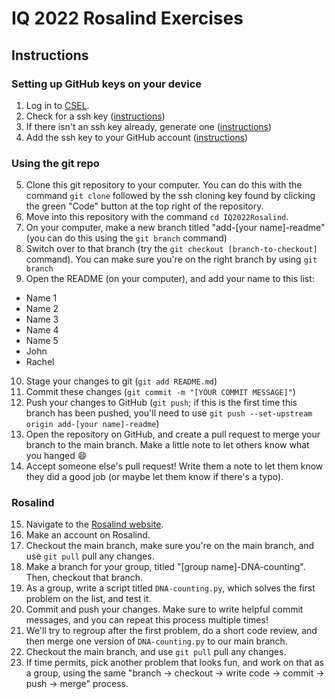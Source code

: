 # IQ 2022 Rosalind Exercises

## Instructions
### Setting up GitHub keys on your device
1. Log in to [CSEL](https://coding.csel.io/).
2. Check for a ssh key ([instructions](https://docs.github.com/en/authentication/connecting-to-github-with-ssh/checking-for-existing-ssh-keys))
3. If there isn't an ssh key already, generate one ([instructions](https://docs.github.com/en/authentication/connecting-to-github-with-ssh/generating-a-new-ssh-key-and-adding-it-to-the-ssh-agent))
4. Add the ssh key to your GitHub account ([instructions](https://docs.github.com/en/authentication/connecting-to-github-with-ssh/adding-a-new-ssh-key-to-your-github-account))



### Using the git repo

5. Clone this git repository to your computer. You can do this with the command `git clone` followed by the ssh cloning key found by clicking the green "Code" button at the top right of the repository.
6. Move into this repository with the command `cd IQ2022Rosalind`.
7. On your computer, make a new branch titled "add-[your name]-readme" (you can do this using the `git branch` command)
8. Switch over to that branch (try the `git checkout [branch-to-checkout]` command). You can make sure you're on the right branch by using `git branch`
9. Open the README (on your computer), and add your name to this list:
  - Name 1
  - Name 2
  - Name 3
  - Name 4
  - Name 5
  - John  
  - Rachel 

10. Stage your changes to git (`git add README.md`)
11. Commit these changes (`git commit -m "[YOUR COMMIT MESSAGE]"`)
12. Push your changes to GitHub (`git push`; if this is the first time this branch has been pushed, you'll need to use `git push --set-upstream origin add-[your name]-readme`)
13. Open the repository on GitHub, and create a pull request to merge your branch to the main branch. Make a little note to let others know what you hanged :smile:
14. Accept someone else's pull request! Write them a note to let them know they did a good job (or maybe let them know if there's a typo).


### Rosalind
15. Navigate to the [Rosalind website](https://rosalind.info/problems/list-view/).
16. Make an account on Rosalind. 
17. Checkout the main branch, make sure you're on the main branch, and use `git pull` pull any changes.
18. Make a branch for your group, titled "[group name]-DNA-counting". Then, checkout that branch.
19. As a group, write a script titled `DNA-counting.py`, which solves the first problem on the list, and test it. 
20. Commit and push your changes. Make sure to write helpful commit messages, and you can repeat this process multiple times!
21. We'll try to regroup after the first problem, do a short code review, and then merge one version of `DNA-counting.py` to our main branch. 
22. Checkout the main branch, and use `git pull` pull any changes.
23. If time permits, pick another problem that looks fun, and work on that as a group, using the same "branch -> checkout -> write code -> commit -> push -> merge" process.

